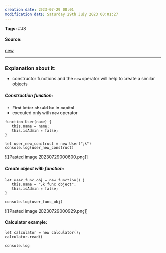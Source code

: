 ```yaml
---
creation date: 2023-07-29 00:01
modification date: Saturday 29th July 2023 00:01:27
---
```


**Tags:** #JS 

#### Source:
[new](https://javascript.info/constructor-new)

--------------------------------------

### Explanation about it:

* constructor functions and the `new` operator will help to create a similar objects

##### Construction function:

* First letter should be in capital
* executed only with `new` operator

```
function User(name) {
   this.name = name;
   this.isAdmin = false;
}

let user_new_construct = new User("gk")
console.log(user_new_construct)

```

![[Pasted image 20230729000600.png]]


##### Create object with function:

```
let user_func_obj = new function() {
   this.name = "Gk func object";
   this.isAdmin = false;
}

console.log(user_func_obj)
```

![[Pasted image 20230729000929.png]]


#### Calculator example:

```
let calculator = new calculator();
calculator.read()

console.log
```